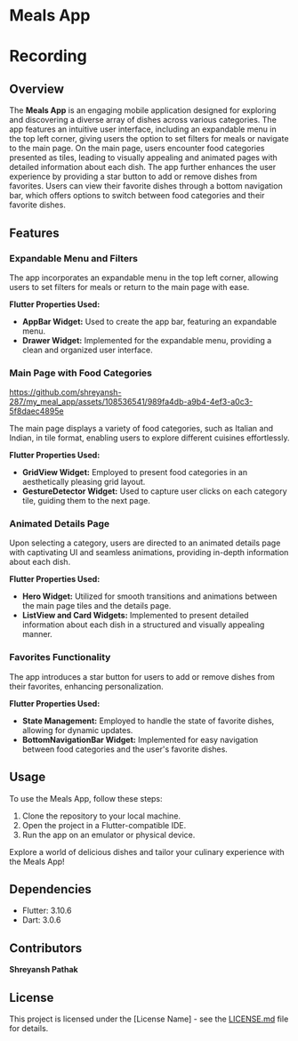 # Meals App

# Recording



## Overview

The **Meals App** is an engaging mobile application designed for exploring and discovering a diverse array of dishes across various categories. The app features an intuitive user interface, including an expandable menu in the top left corner, giving users the option to set filters for meals or navigate to the main page. On the main page, users encounter food categories presented as tiles, leading to visually appealing and animated pages with detailed information about each dish. The app further enhances the user experience by providing a star button to add or remove dishes from favorites. Users can view their favorite dishes through a bottom navigation bar, which offers options to switch between food categories and their favorite dishes.

## Features

### Expandable Menu and Filters

The app incorporates an expandable menu in the top left corner, allowing users to set filters for meals or return to the main page with ease.

**Flutter Properties Used:**
- **AppBar Widget:** Used to create the app bar, featuring an expandable menu.
- **Drawer Widget:** Implemented for the expandable menu, providing a clean and organized user interface.

### Main Page with Food Categories

https://github.com/shreyansh-287/my_meal_app/assets/108536541/989fa4db-a9b4-4ef3-a0c3-5f8daec4895e



The main page displays a variety of food categories, such as Italian and Indian, in tile format, enabling users to explore different cuisines effortlessly.

**Flutter Properties Used:**
- **GridView Widget:** Employed to present food categories in an aesthetically pleasing grid layout.
- **GestureDetector Widget:** Used to capture user clicks on each category tile, guiding them to the next page.

### Animated Details Page

Upon selecting a category, users are directed to an animated details page with captivating UI and seamless animations, providing in-depth information about each dish.

**Flutter Properties Used:**
- **Hero Widget:** Utilized for smooth transitions and animations between the main page tiles and the details page.
- **ListView and Card Widgets:** Implemented to present detailed information about each dish in a structured and visually appealing manner.

### Favorites Functionality

The app introduces a star button for users to add or remove dishes from their favorites, enhancing personalization.

**Flutter Properties Used:**
- **State Management:** Employed to handle the state of favorite dishes, allowing for dynamic updates.
- **BottomNavigationBar Widget:** Implemented for easy navigation between food categories and the user's favorite dishes.

## Usage

To use the Meals App, follow these steps:

1. Clone the repository to your local machine.
2. Open the project in a Flutter-compatible IDE.
3. Run the app on an emulator or physical device.

Explore a world of delicious dishes and tailor your culinary experience with the Meals App!

## Dependencies

- Flutter: 3.10.6
- Dart: 3.0.6

## Contributors

**Shreyansh Pathak**

## License

This project is licensed under the [License Name] - see the [LICENSE.md](LICENSE.md) file for details.
